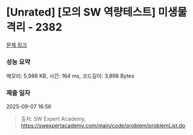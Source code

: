 # [Unrated] [모의 SW 역량테스트] 미생물 격리 - 2382 

[문제 링크](https://swexpertacademy.com/main/code/problem/problemDetail.do?contestProbId=AV597vbqAH0DFAVl) 

### 성능 요약

메모리: 5,988 KB, 시간: 164 ms, 코드길이: 3,898 Bytes

### 제출 일자

2025-09-07 16:56



> 출처: SW Expert Academy, https://swexpertacademy.com/main/code/problem/problemList.do